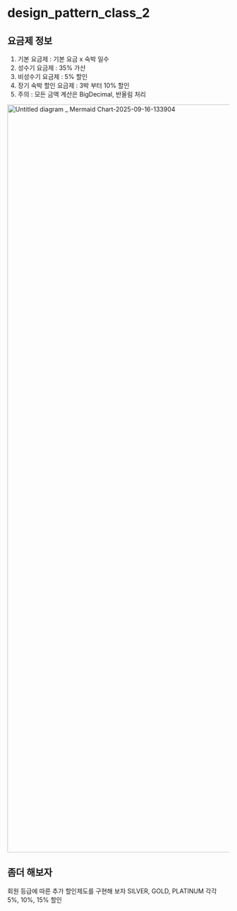 # design_pattern_class_2
## 요금제 정보
1. 기본 요금제 : 기본 요금 x 숙박 일수
2. 성수기 요금제 : 35% 가산
3. 비성수기 요금제 : 5% 할인
4. 장기 숙박 할인 요금제 : 3박 부터 10% 할인
5. 주의 : 모든 금액 계산은 BigDecimal, 반올림 처리

<img width="3840" height="1697" alt="Untitled diagram _ Mermaid Chart-2025-09-16-133904" src="https://github.com/user-attachments/assets/bdd19ef0-e9f9-4585-af7b-141e49fd5b4f" />

## 좀더 해보자
회원 등급에 따른 추가 할인제도를 구현해 보자
SILVER, GOLD, PLATINUM 각각 5%, 10%, 15% 할인
